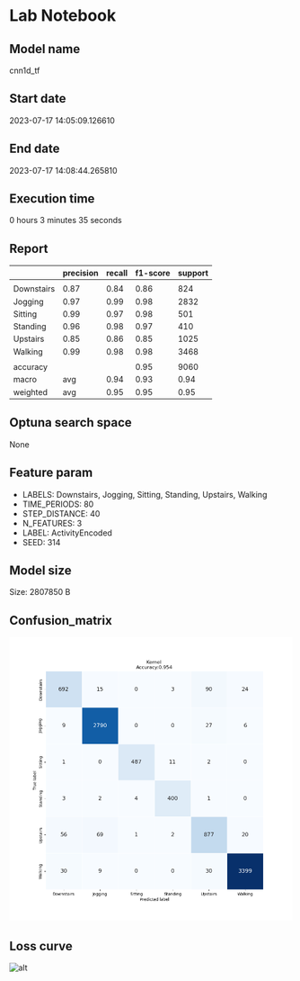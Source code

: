 # Lab Notebook


## Model name
cnn1d_tf

## Start date
2023-07-17 14:05:09.126610

## End date
2023-07-17 14:08:44.265810

## Execution time
0 hours 3 minutes 35 seconds

## Report
| | precision | recall | f1-score | support |
| --- | --- | --- | --- | --- |
|  |
| Downstairs | 0.87 | 0.84 | 0.86 | 824 |
| Jogging | 0.97 | 0.99 | 0.98 | 2832 |
| Sitting | 0.99 | 0.97 | 0.98 | 501 |
| Standing | 0.96 | 0.98 | 0.97 | 410 |
| Upstairs | 0.85 | 0.86 | 0.85 | 1025 |
| Walking | 0.99 | 0.98 | 0.98 | 3468 |
|  |
|  accuracy || | 0.95 | 9060 |
| macro | avg | 0.94 | 0.93 | 0.94 | 9060 |
| weighted | avg | 0.95 | 0.95 | 0.95 | 9060 |


## Optuna search space
None

## Feature param
- LABELS: Downstairs, Jogging, Sitting, Standing, Upstairs, Walking
- TIME_PERIODS: 80
- STEP_DISTANCE: 40
- N_FEATURES: 3
- LABEL: ActivityEncoded
- SEED: 314

## Model size
Size: 2807850    B

## Confusion_matrix
![alt](./cross-tab.png)

## Loss curve
![alt](./loss.png)
